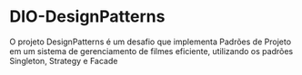 # DIO-DesignPatterns
O projeto DesignPatterns é um desafio que implementa Padrões de Projeto em um sistema de gerenciamento de filmes eficiente, utilizando os padrões Singleton, Strategy e Facade
